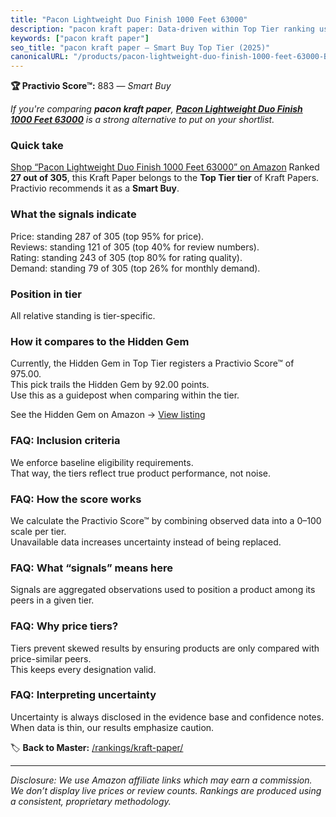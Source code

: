 ```yaml
---
title: "Pacon Lightweight Duo Finish 1000 Feet 63000"
description: "pacon kraft paper: Data-driven within Top Tier ranking using the Practivio Score™. Positioned by quality, value, demand, findability, momentum."
keywords: ["pacon kraft paper"]
seo_title: "pacon kraft paper — Smart Buy Top Tier (2025)"
canonicalURL: "/products/pacon-lightweight-duo-finish-1000-feet-63000-B0006HXPZ4/"
---
```


**🏆 Practivio Score™:** 883 — _Smart Buy_


*If you're comparing **pacon kraft paper**, **[Pacon Lightweight Duo Finish 1000 Feet 63000](https://www.amazon.com/dp/B0006HXPZ4?tag=practivio-20)** is a strong alternative to put on your shortlist.*
### Quick take
[Shop “Pacon Lightweight Duo Finish 1000 Feet 63000” on Amazon](https://www.amazon.com/dp/B0006HXPZ4?tag=practivio-20)
Ranked **27 out of 305**, this Kraft Paper belongs to the **Top Tier tier** of Kraft Papers.  
Practivio recommends it as a **Smart Buy**.

### What the signals indicate
Price: standing 287 of 305 (top 95% for price).  
Reviews: standing 121 of 305 (top 40% for review numbers).  
Rating: standing 243 of 305 (top 80% for rating quality).  
Demand: standing 79 of 305 (top 26% for monthly demand).

### Position in tier
All relative standing is tier-specific.

### How it compares to the Hidden Gem
Currently, the Hidden Gem in Top Tier registers a Practivio Score™ of 975.00.  
This pick trails the Hidden Gem by 92.00 points.  
Use this as a guidepost when comparing within the tier.  

See the Hidden Gem on Amazon → [View listing](https://www.amazon.com/dp/B07Q2XWN5R?tag=practivio-20)

### FAQ: Inclusion criteria
We enforce baseline eligibility requirements.  
That way, the tiers reflect true product performance, not noise.

### FAQ: How the score works
We calculate the Practivio Score™ by combining observed data into a 0–100 scale per tier.  
Unavailable data increases uncertainty instead of being replaced.

### FAQ: What “signals” means here
Signals are aggregated observations used to position a product among its peers in a given tier.

### FAQ: Why price tiers?
Tiers prevent skewed results by ensuring products are only compared with price-similar peers.  
This keeps every designation valid.

### FAQ: Interpreting uncertainty
Uncertainty is always disclosed in the evidence base and confidence notes.  
When data is thin, our results emphasize caution.


🏷️ **Back to Master:** [/rankings/kraft-paper/](/rankings/kraft-paper/)

---
_Disclosure: We use Amazon affiliate links which may earn a commission. We don’t display live prices or review counts. Rankings are produced using a consistent, proprietary methodology._
